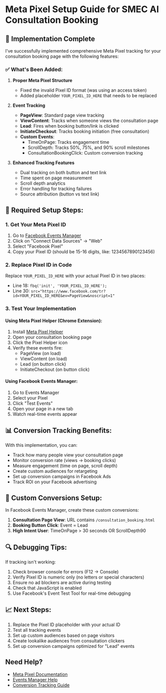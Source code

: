 # Meta Pixel Setup Guide for SMEC AI Consultation Booking

## 🎯 Implementation Complete

I've successfully implemented comprehensive Meta Pixel tracking for your consultation booking page with the following features:

### ✅ What's Been Added:

1. **Proper Meta Pixel Structure**
   - Fixed the invalid Pixel ID format (was using an access token)
   - Added placeholder `YOUR_PIXEL_ID_HERE` that needs to be replaced

2. **Event Tracking**
   - **PageView**: Standard page view tracking
   - **ViewContent**: Tracks when someone views the consultation page
   - **Lead**: Fires when booking button/link is clicked
   - **InitiateCheckout**: Tracks booking initiation (free consultation)
   - **Custom Events**:
     - TimeOnPage: Tracks engagement time
     - ScrollDepth: Tracks 50%, 75%, and 90% scroll milestones
     - ConsultationBookingClick: Custom conversion tracking

3. **Enhanced Tracking Features**
   - Dual tracking on both button and text link
   - Time spent on page measurement
   - Scroll depth analytics
   - Error handling for tracking failures
   - Source attribution (button vs text link)

## 🔧 Required Setup Steps:

### 1. Get Your Meta Pixel ID
1. Go to [Facebook Events Manager](https://business.facebook.com/events_manager)
2. Click on "Connect Data Sources" → "Web"
3. Select "Facebook Pixel"
4. Copy your Pixel ID (should be 15-16 digits, like: 1234567890123456)

### 2. Replace Pixel ID in Code
Replace `YOUR_PIXEL_ID_HERE` with your actual Pixel ID in two places:
- Line 18: `fbq('init', 'YOUR_PIXEL_ID_HERE');`
- Line 30: `src="https://www.facebook.com/tr?id=YOUR_PIXEL_ID_HERE&ev=PageView&noscript=1"`

### 3. Test Your Implementation

#### Using Meta Pixel Helper (Chrome Extension):
1. Install [Meta Pixel Helper](https://chrome.google.com/webstore/detail/facebook-pixel-helper/fdgfkebogiimcoedlicjlajpkdmockpc)
2. Open your consultation booking page
3. Click the Pixel Helper icon
4. Verify these events fire:
   - PageView (on load)
   - ViewContent (on load)
   - Lead (on button click)
   - InitiateCheckout (on button click)

#### Using Facebook Events Manager:
1. Go to Events Manager
2. Select your Pixel
3. Click "Test Events"
4. Open your page in a new tab
5. Watch real-time events appear

## 📊 Conversion Tracking Benefits:

With this implementation, you can:
- Track how many people view your consultation page
- Monitor conversion rate (views → booking clicks)
- Measure engagement (time on page, scroll depth)
- Create custom audiences for retargeting
- Set up conversion campaigns in Facebook Ads
- Track ROI on your Facebook advertising

## 🎯 Custom Conversions Setup:

In Facebook Events Manager, create these custom conversions:
1. **Consultation Page View**: URL contains `/consultation_booking.html`
2. **Booking Button Click**: Event = Lead
3. **High Intent User**: TimeOnPage > 30 seconds OR ScrollDepth90

## 🔍 Debugging Tips:

If tracking isn't working:
1. Check browser console for errors (F12 → Console)
2. Verify Pixel ID is numeric only (no letters or special characters)
3. Ensure no ad blockers are active during testing
4. Check that JavaScript is enabled
5. Use Facebook's Event Test Tool for real-time debugging

## 📈 Next Steps:

1. Replace the Pixel ID placeholder with your actual ID
2. Test all tracking events
3. Set up custom audiences based on page visitors
4. Create lookalike audiences from consultation clickers
5. Set up conversion campaigns optimized for "Lead" events

## Need Help?

- [Meta Pixel Documentation](https://developers.facebook.com/docs/meta-pixel)
- [Events Manager Help](https://www.facebook.com/business/help/952192354843755)
- [Conversion Tracking Guide](https://www.facebook.com/business/help/1686199411616919)